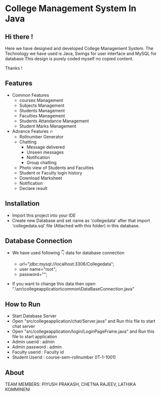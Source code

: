 # College Management System In Java

## Hi there !

Here we have designed and developed College Management System. The Technology we have used is Java, Swings for user interface and MySQL for database
This design is purely coded myself no copied content.

Thanks !

## Features

 * Common Features 
      * courses Management
      * Subjects Management
      * Students Management
      * Faculties Management
      * Students Attandance Management
      * Student Marks Management
 * Advance Features 🔥
      * Rollnumber Generator
      * Chatting
          * Message delivered
          * Unseen messages
          * Notification
          * Group chatting
      * Photo view of Students and Faculties
      * Student or Faculty login history
      * Download Marksheet
      * Notification
      * Declare result


## Installation

* Import this project into your IDE
* Create new Database and set name as 'collegedata' after that import 'collegedata.sql' file (Attached with this folder) in this database.

## Database Connection

* We have used following 👇 data for database connection
    * url="jdbc:mysql://localhost:3306/Collegedata";
    * user name="root";
    * password="";

* If you want to change this data then open ".\src\collegeapplication\common\DataBaseConnection.java"


## How to Run 

* Start Database Server
* Open "src/collegeapplication/chat/Server.java" and Run this file to start chat server
* Open "src/collegeapplication/login/LoginPageFrame.java" and Run this file to start application
* Admin userid : admin
* Admin password  : admin
* Faculty userid  : Faculty id
* Student Userid  : course-sem-rollnumber (IT-1-1001)        

## About

TEAM MEMBERS: PIYUSH PRAKASH, CHETNA RAJEEV, LATHIKA KOMMINENI
